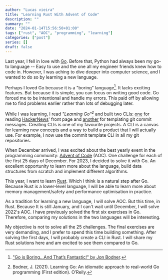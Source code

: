 ```yaml
---
author: "Lucas vieira"
title: "Learning Rust With Advent of Code"
description: ""
summary: ""
date: "2024-01-14T15:56:50+01:00"
tags: ["rust", "AOC", "programming", "learning"]
categories: ["post"]
series: []
draft: false
---
```


Last year, I fell in love with [Go](https://go.dev/). Before that, Python had always been my go-to language -- Easy to use and the one all my engineer friends knew how to code in. However, I was aching to dive deeper into computer science, and I wanted to do so by learning a new language.

Perhaps I loved Go because it is a "boring" language[^1]. It lacks exciting features. But because it is simple, you can focus on writing good code. Go forced me to be intentional and handle my errors. This paid off by allowing me to find problems earlier rather than lots of debugging later. 

While I was learning, I read *"Learning Go"[^2]* and built two CLIs: [one](https://github.com/iamlucasvieira/hnews ) for reading [HackerNews](https://news.ycombinator.com/)' front page and [another](https://github.com/iamlucasvieira/ComTemplate) for templating git commit messages. Creating CLIs is one of my favourite projects. A CLI is a canvas for learning new concepts and a way to build a product that I will actually use. For example, I now use the commit template CLI in all my git repositories.

When December arrived, I was excited about the best yearly event in the programming community: [Advent of Code](https://adventofcode.com/) (AOC). One challenge for each of the first 25 days of December. For 2023, I decided to solve it with Go. An excellent opportunity to learn more about the language, build data structures from scratch and implement different algorithms. 

This year, I want to learn [Rust](https://www.rust-lang.org/learn). Which I think is a natural step after Go. Because Rust is a lower-level language, I will be able to learn more about memory management/safety and performance optimisation in practice.

As a tradition for learning a new language, I will solve AOC. But this time, in Rust. Because It is still January, and I can't wait until December, I will solve 2022's AOC. I have previously solved the first six exercises in Go. Therefore, comparing my solutions in the two languages will be interesting. 

My objective is not to solve all the 25 challenges. The final exercises are very demanding, and I prefer to spend this time building something. After solving the first days, I will probably create a CLI in Rust. I will share my Rust solutions here and am excited to see them compared to Go.


[^1]: ["Go is Boring...And That’s Fantastic!" by Jon Bodner](https://www.capitalone.com/tech/software-engineering/go-is-boring/).
[^2]: Bodner, J. (2021). Learning Go: An idiomatic approach to real-world Go programming (First edition). O’Reily.
